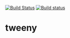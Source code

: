 [![Build Status](https://travis-ci.org/FerayAli/tweeny-cpp.svg?branch=master)](https://travis-ci.org/FerayAli/tweeny-cpp)
[![Build status](https://ci.appveyor.com/api/projects/status/snq81xgwqny8neek?svg=true)](https://ci.appveyor.com/project/FerayAli/tweeny-cpp)

# tweeny
